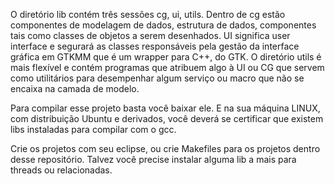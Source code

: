 O diretório lib contém três sessões cg, ui, utils. Dentro de cg estão
componentes de modelagem de dados, estrutura de dados, componentes tais como
classes de objetos a serem desenhados. UI significa user interface e segurará as
classes responsáveis pela gestão da interface gráfica em GTKMM que é um wrapper
para C++, do GTK. O diretório utils é mais flexível e contém programas que
atribuem algo à UI ou CG que servem como utilitários para desempenhar algum
serviço ou macro que não se encaixa na camada de modelo.

Para compilar esse projeto basta você baixar ele. E na sua máquina LINUX, com
distribuição Ubuntu e derivados, você deverá se certificar que existem libs
instaladas para compilar com o gcc.

Crie os projetos com seu eclipse, ou crie Makefiles para os projetos dentro
desse repositório. Talvez você precise instalar alguma lib a mais para threads
ou relacionadas.
